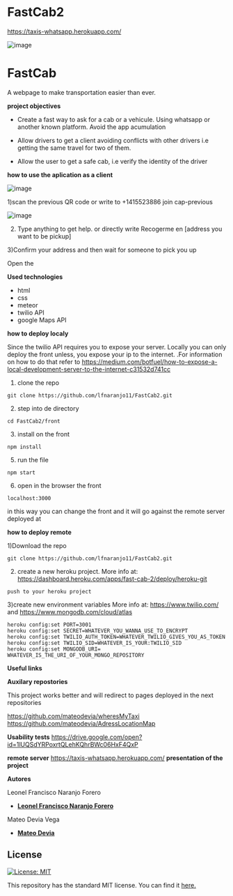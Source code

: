 # FastCab2


https://taxis-whatsapp.herokuapp.com/

 ![image](https://drive.google.com/uc?export=view&id=1vSycqCyF1IhzKpOj8B9JFC3h7R_7sKI2)
 
 
# FastCab
A webpage to make transportation easier than ever.



**project objectives**

* Create a fast way to ask for a cab or a vehicule. Using whatsapp or another known platform. Avoid the app acumulation

* Allow drivers to get a client avoiding conflicts with other drivers i.e getting the same travel for two of them.

* Allow the user to get a safe cab, i.e verify the identity of the driver

**how to use the aplication as a client**

 ![image](https://drive.google.com/uc?export=view&id=1FcnhotQu_t2KQTPJE3uXTBTkqL0rymq1)

1)scan the previous QR code or write to +1415523886 join cap-previous

 ![image](https://drive.google.com/uc?export=view&id=1KfowfZiPBVBJQLwbdv6mn1GhI4DAkF7N)
 
 2) Type anything to get help. or directly write Recogerme en [address you want to be pickup]
 
 
 3)Confirm your address and then wait for someone to pick you up 

Open the 

**Used  technologies**
* html
* css
* meteor
* twilio API
* google Maps API


**how to deploy localy**

Since the twilio API requires you to expose your server. Locally you can only deploy the front unless, you expose your ip to the internet. 
.For information on how to do that refer to https://medium.com/botfuel/how-to-expose-a-local-development-server-to-the-internet-c31532d741cc


1) clone the repo
```
git clone https://github.com/lfnaranjo11/FastCab2.git
```

2) step into de directory
```
cd FastCab2/front
```
3) install on the front

```
npm install 
```

5) run the file

```
npm start
```

6) open in the browser the front 

```
localhost:3000
```

in this way you can change the front and it will go against the remote server deployed at

**how to deploy remote**

1)Download the repo

```
git clone https://github.com/lfnaranjo11/FastCab2.git

```

2) create a new heroku project. More info at: https://dashboard.heroku.com/apps/fast-cab-2/deploy/heroku-git


```
push to your heroku project
```

3)create  new environment variables
More info at: https://www.twilio.com/ and https://www.mongodb.com/cloud/atlas

```
heroku config:set PORT=3001
heroku config:set SECRET=WHATEVER_YOU_WANNA_USE_TO_ENCRYPT
heroku config:set TWILIO_AUTH_TOKEN=WHATEVER_TWILIO_GIVES_YOU_AS_TOKEN
heroku config:set TWILIO_SID=WHATEVER_IS_YOUR:TWILIO_SID
heroku config:set MONGODB_URI= WHATEVER_IS_THE_URI_OF_YOUR_MONGO_REPOSITORY

```


**Useful links**

**Auxilary repostories**

This project works better and will redirect to pages deployed in the next repositories

 https://github.com/mateodevia/wheresMyTaxi
 https://github.com/mateodevia/AdressLocationMap
 
 **Usability tests**
 https://drive.google.com/open?id=1lUQSdYRPoxrtQLehKQhrBWc06HxF4QxP


**remote server**
https://taxis-whatsapp.herokuapp.com/
**presentation of the project**


**Autores** 

 Leonel Francisco Naranjo Forero
 * [__Leonel Francisco Naranjo Forero__](https://github.com/lfnaranjo11)


  Mateo Devia Vega
  * [__Mateo Devia__](https://github.com/mateodevia)

  

## License
[![License: MIT](https://img.shields.io/badge/License-MIT-yellow.svg)](https://opensource.org/licenses/MIT)

This repository has the standard MIT license. You can find it [here.](https://github.com/lfnaranjo11/FastCab2/blob/master/LICENSE)

